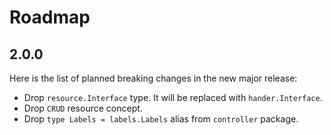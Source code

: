 # Roadmap

## 2.0.0

Here is the list of planned breaking changes in the new major release:

- Drop `resource.Interface` type. It will be replaced with `hander.Interface`.
- Drop `CRUD` resource concept.
- Drop `type Labels = labels.Labels` alias from `controller` package.
